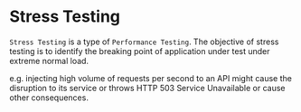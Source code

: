 # Stress Testing

`Stress Testing` is a type of `Performance Testing`. The objective of stress testing is to identify the breaking point of application under test under extreme normal load.

e.g. injecting high volume of requests per second to an API might cause the disruption to its service or throws HTTP 503 Service Unavailable or cause other consequences.
